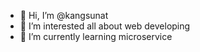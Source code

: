 - 👋 Hi, I’m @kangsunat
- 👀 I’m interested all about web developing
- 🌱 I’m currently learning microservice

<!---
kangsunat/kangsunat is a ✨ special ✨ repository because its `README.md` (this file) appears on your GitHub profile.
You can click the Preview link to take a look at your changes.
--->
